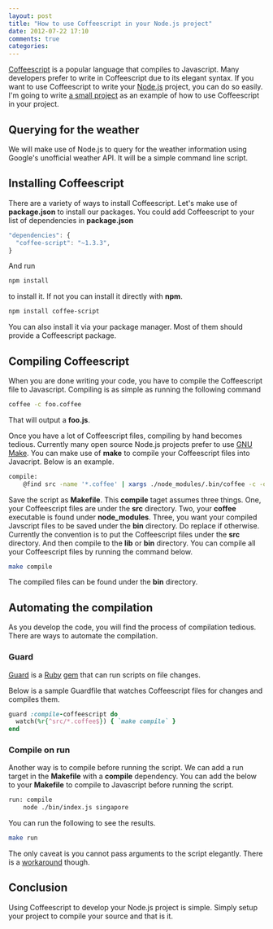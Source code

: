 ```yaml
---
layout: post
title: "How to use Coffeescript in your Node.js project"
date: 2012-07-22 17:10
comments: true
categories:
---
```


[Coffeescript](http//coffeescript.org) is a popular language that compiles to Javascript. Many developers prefer to write in Coffeescript due to its elegant syntax. If you want to use Coffeescript to write your [Node.js](http://nodejs.org) project, you can do so easily. I'm going to write [a small project](https://github.com/liangzan/use-coffeescript) as an example of how to use Coffeescript in your project.

<!-- more -->

## Querying for the weather
We will make use of Node.js to query for the weather information using Google's unofficial weather API. It will be a simple command line script.

## Installing Coffeescript

There are a variety of ways to install Coffeescript. Let's make use of __package.json__ to install our packages. You could add Coffeescript to your list of dependencies in __package.json__

``` javascript
"dependencies": {
  "coffee-script": "~1.3.3",
}
```

And run

``` sh
npm install
```

to install it. If not you can install it directly with __npm__.

``` sh
npm install coffee-script
```

You can also install it via your package manager. Most of them should provide a Coffeescript package.

## Compiling Coffeescript

When you are done writing your code, you have to compile the Coffeescript file to Javascript. Compiling is as simple as running the following command

``` sh
coffee -c foo.coffee
```

That will output a __foo.js__.

Once you have a lot of Coffeescript files, compiling by hand becomes tedious. Currently many open source Node.js projects prefer to use [GNU Make](http://www.gnu.org/software/make/). You can make use of __make__ to compile your Coffeescript files into Javacript. Below is an example.

``` sh
compile:
	@find src -name '*.coffee' | xargs ./node_modules/.bin/coffee -c -o bin
```

Save the script as __Makefile__. This __compile__ taget assumes three things. One, your Coffeescript files are under the __src__ directory. Two, your __coffee__ executable is found under __node_modules__. Three, you want your compiled Javscript files to be saved under the __bin__ directory. Do replace if otherwise. Currently the convention is to put the Coffeescript files under the __src__ directory. And then compile to the __lib__ or __bin__ directory. You can compile all your Coffeescript files by running the command below.

``` sh
make compile
```

The compiled files can be found under the __bin__ directory.

## Automating the compilation

As you develop the code, you will find the process of compilation tedious. There are ways to automate the compilation.

### Guard

[Guard](https://github.com/guard/guard) is a [Ruby](http://ruby-lang.org/) [gem](http://rubygems.org) that can run scripts on file changes.

Below is a sample Guardfile that watches Coffeescript files for changes and compiles them.

``` ruby
guard :compile-coffeescript do
  watch(%r{^src/*.coffee$}) { `make compile` }
end
```

### Compile on run

Another way is to compile before running the script. We can add a run target in the __Makefile__ with a __compile__ dependency. You can add the below to your __Makefile__ to compile to Javascript before running the script.

``` sh
run: compile
	node ./bin/index.js singapore
```

You can run the following to see the results.

``` sh
make run
```

The only caveat is you cannot pass arguments to the script elegantly. There is a [workaround](http://stackoverflow.com/questions/2214575/passing-arguments-to-make-run) though.

## Conclusion

Using Coffeescript to develop your Node.js project is simple. Simply setup your project to compile your source and that is it.
